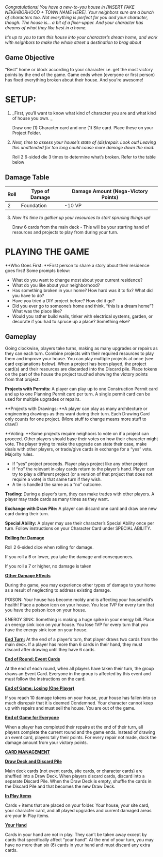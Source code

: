 _Congratulations! You have a new-to-you house in [INSERT FAKE NEIGHBORHOOD + TOWN NAME HERE]. Your neighbors sure are a bunch of characters too. Not everything is perfect for you and your character, though. The house is… a bit of a fixer-upper. And your character has dreams of what they like best in a home._

_It’s up to you to turn this house into your character’s dream home, and work with neighbors to make the whole street a destination to brag about_


## Game Objective

“Best” home or block according to your character i.e. get the most victory points by the end of the game. Game ends when (everyone or first person) has fixed everything broken about their house. And you're awesome!

# SETUP:

1. _First, you’ll want to know what kind of character you are and what kind of house you own. _

    Draw one (1) Character card and one (1) Site card. Place these on your Project Folder.

2. _Next, time to assess your house’s state of (dis)repair. Look out! Leaving this unattended for too long could cause more damage down the road._

    Roll 2 6-sided die 3 times to determine what’s broken. Refer to the table below

## Damage Table

| Roll  | Type of Damage | Damage Amount (Nega-Victory Points) | 
| ----  | -------------- | ------------------------------------|
| 2     | Foundation     | -10 VP                              |
<!-- TODO: finish table -->


3. _Now it’s time to gather up your resources to start sprucing things up!_

    Draw 6 cards from the main deck - This will be your starting hand of resources and projects to play from during your turn.





# PLAYING THE GAME

**Who Goes First: **First person to share a story about their residence goes first! Some prompts below:



* What do you want to change most about your current residence?
* What do you like about your neighborhood?
* Has something broken in your home? How hard was it to fix? What did you have to do?
* Have you tried a DIY project before? How did it go?
* Did you ever go to someone’s home and think, “this is a dream home”? What was the place like?
* Would you rather build walls, tinker with electrical systems, garden, or decorate if you had to spruce up a place? Something else?


## Gameplay

Going clockwise, players take turns, making as many upgrades or repairs as they can each turn. Combine projects with their required resources to play them and improve your house. You can play multiple projects at once (see card explanations below). When a project has been played, the project card(s) and their resources are discarded into the Discard pile. Place tokens on the part of the house the project touched showing the victory points from that project.

**Projects with Permits:** A player can play up to one Construction Permit card and up to one Planning Permit card per turn. A single permit card can be used for multiple upgrades or repairs. 

**Projects with Drawings: **A player can play as many architecture or engineering drawings as they want during their turn. Each Drawing Card only counts for one project. (More stuff to change means more stuff to draw!)

**Voting: **Some projects require neighbors to vote on if a project can proceed. Other players should base their votes on how their character might vote. The player trying to make the upgrade can state their case, make deals with other players, or trade/give cards in exchange for a “yes” vote. Majority rules.



* If “yes” project proceeds. Player plays project like any other project
* If “no” the relevant in-play cards return to the player’s hand. Player can try to play a different project (or a version of that project that does not require a vote) in that same turn if they wish.
* A tie is handled the same as a “no” outcome.

**Trading:** During a player’s turn, they can make trades with other players. A player may trade cards as many times as they want.

**Exchange with Draw Pile:** A player can discard one card and draw one new card during their turn.

**Special Ability:** A player may use their character’s Special Ability once per turn. Follow instructions on your Character Card under SPECIAL ABILITY.

**<span style="text-decoration:underline;">Rolling for Damage</span>**

Roll 2 6-sided dice when rolling for damage.

If you roll a 6 or lower, you take the damage and consequences.

If you roll a 7 or higher, no damage is taken

**<span style="text-decoration:underline;">Other Damage Effects</span>**

During the game, you may experience other types of damage to your home as a result of neglecting to address existing damage.

POISON: Your house has become moldy and is affecting your household’s health! Place a poison icon on your house. You lose 1VP for every turn that you have the poison icon on your house.

ENERGY SINK: Something is making a huge spike in your energy bill. Place an energy sink icon on your house. You lose 1VP for every turn that you have the energy sink icon on your house.

**<span style="text-decoration:underline;">End Turn:</span>** At the end of a player’s turn, that player draws two cards from the main deck. If a player has more than 6 cards in their hand, they must discard after drawing until they have 6 cards.

**<span style="text-decoration:underline;">End of Round: Event Cards</span>**

At the end of each round, when all players have taken their turn, the group draws an Event Card. Everyone in the group is affected by this event and must follow the instructions on the card.

**<span style="text-decoration:underline;">End of Game: Losing (One Player)</span>**

If you reach 10 damage tokens on your house, your house has fallen into so much disrepair that it is deemed Condemned. Your character cannot keep up with repairs and must sell the house. You are out of the game. 

**<span style="text-decoration:underline;">End of Game for Everyone</span>**

When a player has completed their repairs at the end of their turn, all players complete the current round and the game ends. Instead of drawing an event card, players tally their points. For every repair not made, dock the damage amount from your victory points.



**<span style="text-decoration:underline;">CARD MANAGEMENT</span>**

**<span style="text-decoration:underline;">Draw Deck and Discard Pile</span>**

Main deck cards (not event cards, site cards, or character cards) are shuffled into a Draw Deck. When players discard cards, discard into a separate Discard Pile. When the Draw Deck is empty, shuffle the cards in the Discard Pile and that becomes the new Draw Deck.

**<span style="text-decoration:underline;">In Play Items</span>**

Cards + items that are placed on your folder. Your house, your site card, your character card, and all played upgrades and current damaged areas are your In Play items.

**<span style="text-decoration:underline;">Your Hand</span>**

Cards in your hand are not in play. They can’t be taken away except by cards that specifically affect “your hand”. At the end of your turn, you may have no more than six (6) cards in your hand and must discard any extra cards.
